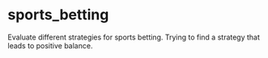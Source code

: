 # sports_betting
Evaluate different strategies for sports betting. Trying to find a strategy that leads to positive balance.
